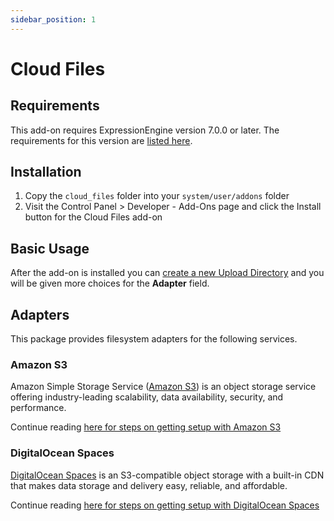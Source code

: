 ```yaml
---
sidebar_position: 1
---
```


# Cloud Files

## Requirements

This add-on requires ExpressionEngine version 7.0.0 or later.
The requirements for this version are [listed here](https://docs.expressionengine.com/v7/installation/requirements.html#recommended-requirements).

## Installation

1. Copy the `cloud_files` folder into your `system/user/addons` folder
2. Visit the Control Panel > Developer - Add-Ons page and click the Install button for the Cloud Files add-on

## Basic Usage

After the add-on is installed you can [create a new Upload Directory](https://docs.expressionengine.com/v7/control-panel/file-manager/upload-directories.html#createedit-upload-directory) and you will be given more choices for the **Adapter** field.

## Adapters

This package provides filesystem adapters for the following services.

### Amazon S3

Amazon Simple Storage Service ([Amazon S3](https://aws.amazon.com/s3/)) is an object storage service offering industry-leading scalability, data availability, security, and performance.

Continue reading [here for steps on getting setup with Amazon S3](./adapter-aws-s3.md)

### DigitalOcean Spaces

[DigitalOcean Spaces](https://www.digitalocean.com/products/spaces) is an S3-compatible object storage with a built-in CDN that makes data storage and delivery easy, reliable, and affordable.

Continue reading [here for steps on getting setup with DigitalOcean Spaces](./adapter-do-spaces.md)